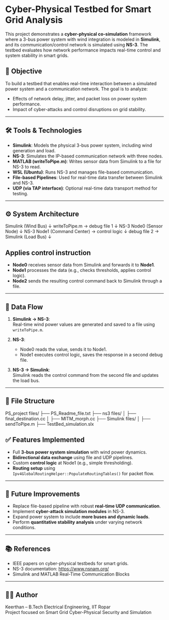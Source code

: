 # Cyber-Physical Testbed for Smart Grid Analysis

This project demonstrates a **cyber-physical co-simulation** framework where a 3-bus power system with wind integration is modeled in **Simulink**, and its communication/control network is simulated using **NS-3**. The testbed evaluates how network performance impacts real-time control and system stability in smart grids.

## 🧠 Objective

To build a testbed that enables real-time interaction between a simulated power system and a communication network. The goal is to analyze:
- Effects of network delay, jitter, and packet loss on power system performance.
- Impact of cyber-attacks and control disruptions on grid stability.

---

## 🛠️ Tools & Technologies

- **Simulink**: Models the physical 3-bus power system, including wind generation and load.
- **NS-3**: Simulates the IP-based communication network with three nodes.
- **MATLAB (writeToPipe.m)**: Writes sensor data from Simulink to a file for NS-3 to read.
- **WSL (Ubuntu)**: Runs NS-3 and manages file-based communication.
- **File-based Pipelines**: Used for real-time data transfer between Simulink and NS-3.
- **UDP (via TAP interface)**: Optional real-time data transport method for testing.

---

## ⚙️ System Architecture

Simulink (Wind Bus)
↓
writeToPipe.m → debug file 1
↓
NS-3 Node0 (Sensor Node)
↓
NS-3 Node1 (Command Center) → control logic
↓
debug file 2 → Simulink (Load Bus)
↓



## Applies control instruction
- **Node0** receives sensor data from Simulink and forwards it to **Node1**.
- **Node1** processes the data (e.g., checks thresholds, applies control logic).
- **Node2** sends the resulting control command back to Simulink through a file.

---

## 🔄 Data Flow

1. **Simulink → NS-3**:  
   Real-time wind power values are generated and saved to a file using `writeToPipe.m`.

2. **NS-3**:  
   - Node0 reads the value, sends it to Node1.
   - Node1 executes control logic, saves the response in a second debug file.

3. **NS-3 → Simulink**:  
   Simulink reads the control command from the second file and updates the load bus.

---

## 📁 File Structure

PS_project files/
├── PS_Readme_file.txt
├── ns3 files/
│   ├── final_destination.cc
│   ├── MITM_morph.cc
├── Simulink files/
│   ├── sendToPipe.m
├── TestBed_simulation.slx


## ✅ Features Implemented

- Full **3-bus power system simulation** with wind power dynamics.
- **Bidirectional data exchange** using file and UDP pipelines.
- Custom **control logic** at Node1 (e.g., simple thresholding).
- **Routing setup** using `Ipv4GlobalRoutingHelper::PopulateRoutingTables()` for packet flow.

---

## 🧪 Future Improvements

- Replace file-based pipeline with robust **real-time UDP communication**.
- Implement **cyber-attack simulation modules** in NS-3.
- Expand power system to include **more buses and dynamic loads**.
- Perform **quantitative stability analysis** under varying network conditions.

---

## 📚 References

- IEEE papers on cyber-physical testbeds for smart grids.
- NS-3 documentation: https://www.nsnam.org/
- Simulink and MATLAB Real-Time Communication Blocks

---

## 👨‍💻 Author

Keerthan – B.Tech Electrical Engineering, IIT Ropar  
Project focused on Smart Grid Cyber-Physical Security and Simulation

